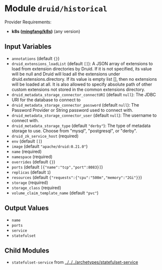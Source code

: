 
# Module `druid/historical`

Provider Requirements:
* **k8s ([mingfang/k8s](https://registry.terraform.io/providers/mingfang/k8s/latest))** (any version)

## Input Variables
* `annotations` (default `{}`)
* `druid_extensions_loadList` (default `[]`): A JSON array of extensions to load from extension directories by Druid. If it is not specified, its value will be null and Druid will load all the extensions under druid.extensions.directory. If its value is empty list [], then no extensions will be loaded at all. It is also allowed to specify absolute path of other custom extensions not stored in the common extensions directory.
* `druid_metadata_storage_connector_connectURI` (default `null`): The JDBC URI for the database to connect to
* `druid_metadata_storage_connector_password` (default `null`): The Password Provider or String password used to connect with.
* `druid_metadata_storage_connector_user` (default `null`): The username to connect with.
* `druid_metadata_storage_type` (default `"derby"`): The type of metadata storage to use. Choose from "mysql", "postgresql", or "derby".
* `druid_zk_service_host` (required)
* `env` (default `[]`)
* `image` (default `"apache/druid:0.21.0"`)
* `name` (required)
* `namespace` (required)
* `overrides` (default `{}`)
* `ports` (default `[{"name":"tcp","port":8083}]`)
* `replicas` (default `1`)
* `resources` (default `{"requests":{"cpu":"500m","memory":"2Gi"}}`)
* `storage` (required)
* `storage_class` (required)
* `volume_claim_template_name` (default `"pvc"`)

## Output Values
* `name`
* `ports`
* `service`
* `statefulset`

## Child Modules
* `statefulset-service` from [../../../archetypes/statefulset-service](../../../archetypes/statefulset-service)

